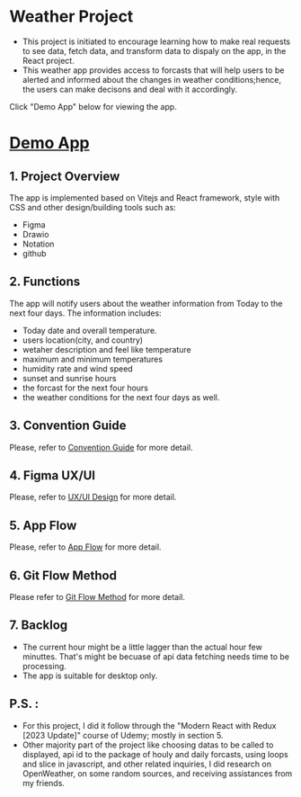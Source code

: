 # Weather Project 
* This project is initiated to encourage learning how to make real requests to see data, fetch data, and transform data to dispaly on the app, in the React project. 
* This weather app provides access to forcasts that will help users to be alerted and informed about the changes in weather conditions;hence, the users can make decisons and deal with it accordingly. 

Click "Demo App" below for viewing the app.
# [Demo App](https://weather-host-sage.vercel.app/)

## 1. Project Overview
The app is implemented based on Vitejs and React framework, style with CSS and other design/building tools such as:
* Figma 
* Drawio
* Notation
* github

## 2. Functions 
 The app will notify users about the weather information from Today to the next four days. The information includes:
- Today date and overall temperature. 
- users location(city, and country)
- wetaher description and feel like temperature 
- maximum and minimum temperatures 
- humidity rate and wind speed 
- sunset and sunrise hours
- the forcast for the next four hours
- the weather conditions for the next four days as well.

## 3. Convention Guide
Please, refer to [Convention Guide](https://www.notion.so/Convention-guide-94349826e0cb428fbe727f7f2945bdd9) for more detail.

## 4. Figma UX/UI 
Please, refer to [UX/UI Design](https://www.figma.com/file/RXA74djqfURdg2kllV8OtN/Untitled?type=design&mode=design&t=JyZVwbzneLrGzZQG-0) for more detail.
## 5. App Flow
Please, refer to [App Flow](https://drive.google.com/file/d/1D1s1T0MiO3oGy50wgerxIshf0Hc50A_c/view?usp=sharing) for more detail.

## 6. Git Flow Method
Please refer to [Git Flow Method](https://www.notion.so/Git-Flow-Method-4555db0de8294536b09411c195f9ee1d?pvs=4) for more detail.

## 7. Backlog
- The current hour might be a little lagger than the actual hour few minuttes. That's might be becuase of api data fetching needs time to be processing. 
- The app is suitable for desktop only. 

## P.S. :
- For this project, I did it follow through the "Modern React with Redux [2023 Update]" course of Udemy; mostly in section 5.
- Other majority part of the project like choosing datas to be called to displayed, api id to the package of houly and daily forcasts, using loops and slice in javascript, and other related inquiries, I did research on OpenWeather, on some random sources, and receiving assistances from my friends.

